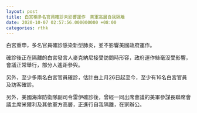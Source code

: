```yaml
---
layout: post
title: 白宮稱多名官員確診未影響運作　美軍高層自我隔離
date: 2020-10-07 02:57:56.000000000 +08:00
categories: rthk
---
```


白宮重申，多名官員確診感染新型肺炎，並不影響美國政府運作。

確診後正在隔離的白宮發言人麥克納尼接受訪問時形容，政府運作絲毫沒受影響，會議正常舉行，部分人遙距參與。

另外，至少多兩名白宮官員確診，估計由上月26日起至今，至少有16名白宮官員及訪客確診。

另外，美國海岸防衛隊副司令雷伊確診後，曾經一同出席會議的美軍參謀長聯席會議主席米爾利及其他軍方高層，正進行自我隔離，在家辦公。

